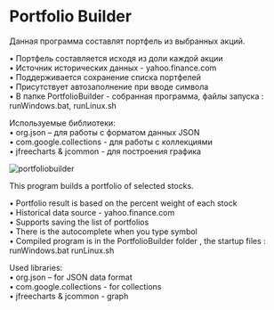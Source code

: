 # Portfolio Builder
Данная программа составлят портфель из выбранных акций.

• Портфель составляется исходя из доли каждой акции  
• Источник исторических данных - yahoo.finance.com  
• Поддерживается сохранение списка портфелей      
• Присутствует автозаполнение при вводе символа   
• В папке PortfolioBuilder - собранная программа, файлы запуска : runWindows.bat, runLinux.sh   
	
Используемые библиотеки:    
• org.json – для работы с форматом данных JSON  
• com.google.collections - для работы с коллекциями  
• jfreeсharts & jcommon - для построения графика  

![portfoliobuilder](https://cloud.githubusercontent.com/assets/13558216/20456041/2f4a66d0-ae7c-11e6-8bb4-2429b7eb5c6d.png)

This program builds a portfolio of selected stocks.

• Portfolio result is based on the percent weight of each stock   
• Historical data source - yahoo.finance.com   
• Supports saving the list of portfolios   
• There is the autocomplete when you type symbol   
• Compiled program is in the PortfolioBuilder  folder , the startup files : runWindows.bat runLinux.sh   

Used libraries:   
• org.json – for JSON data format   
• com.google.collections - for collections   
• jfreeсharts & jcommon - graph  
